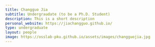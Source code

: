 ```yaml
---
title: Changguo Jia
subtitle: Undergraudate (to be a Ph.D. Student)
description: This is a short description
personal_website: https://jiachangguo.github.io/
type: undergraduate
layout: people
image: https://osslab-pku.github.io/assets/images/changguojia.jpg
---
```

